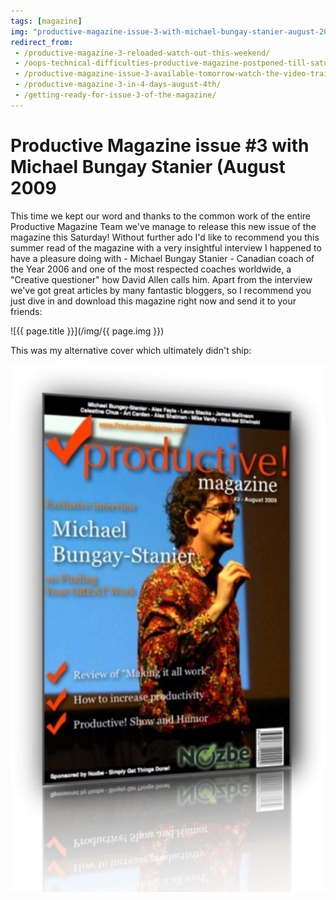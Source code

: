 ```yaml
---
tags: [magazine]
img: "productive-magazine-issue-3-with-michael-bungay-stanier-august-2009.jpg"
redirect_from:
 - /productive-magazine-3-reloaded-watch-out-this-weekend/
 - /oops-technical-difficulties-productive-magazine-postponed-till-saturday/
 - /productive-magazine-issue-3-available-tomorrow-watch-the-video-trailer/
 - /productive-magazine-3-in-4-days-august-4th/
 - /getting-ready-for-issue-3-of-the-magazine/
---
```


# Productive Magazine issue #3 with Michael Bungay Stanier (August 2009


This time we kept our word and thanks to the common work of the entire Productive Magazine Team we've manage to release this new issue of the magazine this Saturday! Without further ado I'd like to recommend you this summer read of the magazine with a very insightful interview I happened to have a pleasure doing with - Michael Bungay Stanier - Canadian coach of the Year 2006 and one of the most respected coaches worldwide, a "Creative questioner" how David Allen calls him. Apart from the interview we've got great articles by many fantastic bloggers, so I recommend you just dive in and download this magazine right now and send it to your friends: 

<!--More-->

![{{ page.title }}](/img/{{ page.img }})

This was my alternative cover which ultimately didn't ship:

![{{ page.title }} 2](/img/productive-magazine-issue-3-with-michael-bungay-stanier-august-2009-2.jpg)


[n]: https://michael.gratis/nozbe
